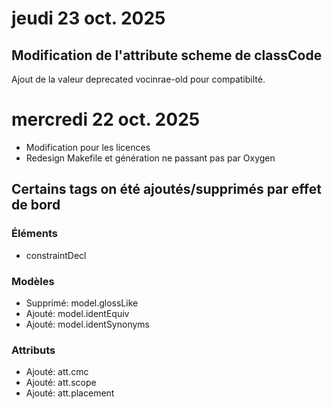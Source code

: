 # jeudi 23 oct. 2025

## Modification de l'attribute scheme de classCode
   Ajout de la valeur deprecated vocinrae-old pour compatibilté.

# mercredi 22 oct. 2025

- Modification pour les licences
- Redesign Makefile et génération ne passant pas par Oxygen

## Certains tags on été ajoutés/supprimés par effet de bord

### Éléments
- constraintDecl

### Modèles
- Supprimé: model.glossLike
- Ajouté:   model.identEquiv
- Ajouté:   model.identSynonyms

### Attributs
- Ajouté: att.cmc 
- Ajouté: att.scope
- Ajouté: att.placement
